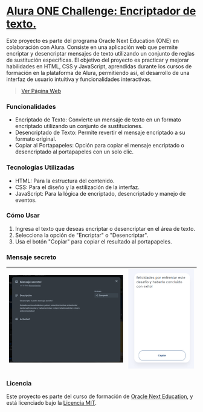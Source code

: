 # [Alura ONE Challenge: Encriptador de texto.](https://cesarcarmona30.github.io/EncriptadorONE/)

Este proyecto es parte del programa Oracle Next Education (ONE) en colaboración con Alura. Consiste en una aplicación web que permite encriptar y desencriptar mensajes de texto utilizando un conjunto de reglas de sustitución específicas. El objetivo del proyecto es practicar y mejorar habilidades en HTML, CSS y JavaScript, aprendidas durante los cursos de formación en la plataforma de Alura, permitiendo así, el desarrollo de una interfaz de usuario intuitiva y funcionalidades interactivas.

> [Ver Página Web](https://cesarcarmona30.github.io/EncriptadorONE/)

### Funcionalidades

- Encriptado de Texto: Convierte un mensaje de texto en un formato encriptado utilizando un conjunto de sustituciones.
- Desencriptado de Texto: Permite revertir el mensaje encriptado a su formato original.
- Copiar al Portapapeles: Opción para copiar el mensaje encriptado o desencriptado al portapapeles con un solo clic.

### Tecnologías Utilizadas

- HTML: Para la estructura del contenido.
- CSS: Para el diseño y la estilización de la interfaz.
- JavaScript: Para la lógica de encriptado, desencriptado y manejo de eventos.

### Cómo Usar

1. Ingresa el texto que deseas encriptar o desencriptar en el área de texto.
2. Selecciona la opción de "Encriptar" o "Desencriptar".
3. Usa el botón "Copiar" para copiar el resultado al portapapeles.

### Mensaje secreto

| ![Mensaje secreto](./imgs/msj_cifrado.png) | ![Mensaje descifrado](./imgs/msj_descifrado.png) |
| :----------------------------------------: | :----------------------------------------------: |

### Licencia

Este proyecto es parte del curso de formación de [Oracle Next Education](https://www.oracle.com/mx/education/oracle-next-education/), y está licenciado bajo la [Licencia MIT](https://opensource.org/licenses/MIT).
